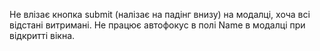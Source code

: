 Не влізає кнопка submit (налізає на падінг внизу) на модалці, хоча всі відстані витримані. 
Не працює автофокус в полі Name в модалці при відкритті вікна. 
